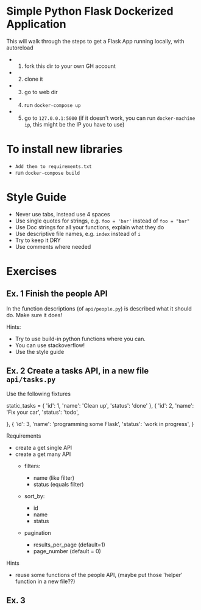 # Simple Python Flask Dockerized Application
This will walk through the steps to get a Flask App running locally, with autoreload

- 1. fork this dir to your own GH account
- 2. clone it
- 3. go to web dir
- 4. run `docker-compose up`
- 5. go to `127.0.0.1:5000` (if it doesn't work, you can run `docker-machine ip`, this might be the IP you have to use)

# To install new libraries
- `Add them to requirements.txt`
- run `docker-compose build`

# Style Guide
- Never use tabs, instead use 4 spaces
- Use single quotes for strings, e.g. `foo = 'bar'` instead of `foo = "bar"`
- Use Doc strings for all your functions, explain what they do
- Use descriptive file names, e.g. `index` instead of `i`
- Try to keep it DRY
- Use comments where needed

# Exercises

## Ex. 1 Finish the people API
In the function descriptions (of `api/people.py`) is described what it should do. Make sure it does!

Hints:
- Try to use build-in python functions where you can.
- You can use stackoverflow!
- Use the style guide


## Ex. 2 Create a tasks API, in a new file `api/tasks.py`
Use the following fixtures

static_tasks = {
    'id': 1,
    'name': 'Clean up',
    'status': 'done'
},
{
    'id': 2,
    'name': 'Fix your car',
    'status': 'todo',

},
{
    'id': 3,
    'name': 'programming some Flask',
    'status': 'work in progress',
}

Requirements
- create a get single API
- create a get many API
  - filters:
    - name (like filter)
    - status (equals filter)

  - sort_by:
    - id
    - name
    - status

  - pagination
    - results_per_page (default=1)
    - page_number (default = 0)

Hints
- reuse some functions of the people API, (maybe put those 'helper' function in a new file??)


## Ex. 3




